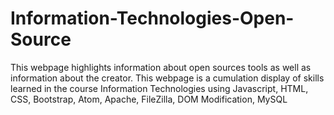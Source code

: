 # Information-Technologies-Open-Source
This webpage highlights information about open sources tools as well as information about the creator. This webpage is a cumulation display of skills learned in the course Information Technologies using Javascript, HTML, CSS, Bootstrap, Atom, Apache, FileZilla, DOM Modification, MySQL
